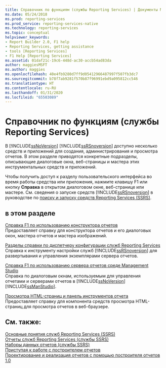 ```yaml
---
title: Справочник по функциям (службы Reporting Services) | Документы Майкрософт
ms.date: 05/24/2018
ms.prod: reporting-services
ms.prod_service: reporting-services-native
ms.technology: reporting-services
ms.topic: conceptual
helpviewer_keywords:
- Report Builder 2.0, F1 help
- Reporting Services, getting assistance
- tools [Reporting Services]
- F1 Help [Reporting Services]
ms.assetid: 01daf21c-19c6-448d-ac30-accb54ad83da
author: maggiesMSFT
ms.author: maggies
ms.openlocfilehash: 40e4fb9280d7ff9d05412966487997f507fb3dc7
ms.sourcegitcommit: b78f7ab9281f570b87f96991ebd9a095812cc546
ms.translationtype: HT
ms.contentlocale: ru-RU
ms.lasthandoff: 01/31/2020
ms.locfileid: "65503089"
---
```

# <a name="feature-reference-reporting-services"></a>Справочник по функциям (службы Reporting Services)
  В [!INCLUDE[ssNoVersion](../includes/ssnoversion-md.md)] [!INCLUDE[ssRSnoversion](../includes/ssrsnoversion-md.md)] доступно несколько средств и приложений для создания, администрирования и просмотра отчетов. В этом разделе приводятся конкретные подразделы, описывающие диалоговые окна, веб-страницы и мастера этих инструментальных средств и приложений.  
  
 Чтобы получить доступ к разделу пользовательского интерфейса во время работы средства или приложения, нажмите клавишу F1 или кнопку **Справка** в открытом диалоговом окне, веб-странице или мастере. См. сведения о запуске средств [!INCLUDE[ssRSnoversion](../includes/ssrsnoversion-md.md)] в руководстве по [ поиску и запуску средств Reporting Services (SSRS)](../reporting-services/tools/tutorial-how-to-locate-and-start-reporting-services-tools-ssrs.md).  
  
## <a name="in-this-section"></a>в этом разделе  
 [Справка F1 по использованию конструктора отчетов](../reporting-services/tools/report-designer-f1-help.md)  
 Предоставляет справку для конструктора отчетов и его диалоговых окон, мастера отчетов и мастера изображений.  
  
 [Разделы справки по диспетчеру конфигурации служб Reporting Services](https://msdn.microsoft.com/library/7b6fb18e-ec39-4661-88e3-977ed64e2c82)  
 Справка к инструменту настройки служб [!INCLUDE[ssRSnoversion](../includes/ssrsnoversion-md.md)] для развертывания и управления экземплярами сервера отчетов.  
  
 [Справка F1 по использованию сервера отчетов среде Management Studio](../reporting-services/tools/report-server-in-management-studio-f1-help.md)  
 Справка по диалоговым окнам, используемым для управления отчетами и серверами отчетов в [!INCLUDE[ssNoVersion](../includes/ssnoversion-md.md)] [!INCLUDE[ssManStudio](../includes/ssmanstudio-md.md)].  
  
 [Просмотра HTML-страниц и панель инструментов отчета](../reporting-services/html-viewer-and-the-report-toolbar.md)  
 Предоставляет справку для компонента средств просмотра HTML-страниц для просмотра отчетов в веб-браузере.  
  
## <a name="see-also"></a>См. также:  
 [Основные понятия служб Reporting Services (SSRS)](../reporting-services/reporting-services-concepts-ssrs.md)   
 [Отчеты служб Reporting Services (службы SSRS)](../reporting-services/reports/reporting-services-reports-ssrs.md)   
 [Наборы данных отчетов (службы SSRS)](../reporting-services/report-data/report-datasets-ssrs.md)   
 [Приступая к работе с построителем отчетов](https://www.microsoft.com/download/en/details.aspx?id=29072)   
 [Проектирование и реализация отчетов с помощью построителя отчетов 1.0](https://go.microsoft.com/fwlink/?LinkId=142601)  
  
  
